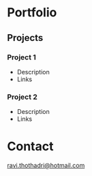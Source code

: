 # Portfolio

## Projects
### Project 1
- Description
- Links

### Project 2
- Description
- Links

# Contact
ravi.thothadri@hotmail.com